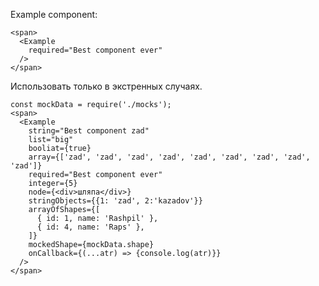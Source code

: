 
Example component:

    <span>
      <Example
        required="Best component ever"
      />
    </span>

Использовать только в экстренных случаях.

    const mockData = require('./mocks');
    <span>
      <Example
        string="Best component zad"
        list="big"
        booliat={true}
        array={['zad', 'zad', 'zad', 'zad', 'zad', 'zad', 'zad', 'zad', 'zad']}
        required="Best component ever"
        integer={5}
        node={<div>шляпа</div>}
        stringObjects={{1: 'zad', 2:'kazadov'}}
        arrayOfShapes={[
          { id: 1, name: 'Rashpil' },
          { id: 4, name: 'Raps' },
        ]}
        mockedShape={mockData.shape}
        onCallback={(...atr) => {console.log(atr)}}
      />
    </span>

